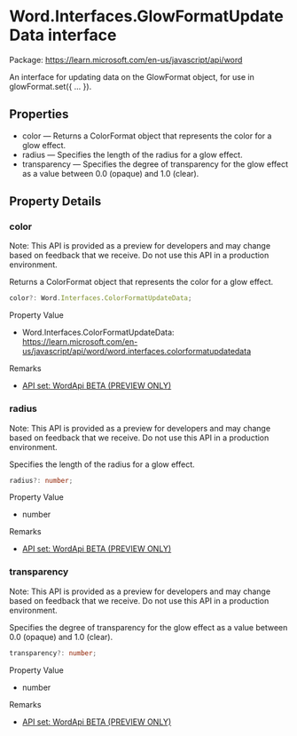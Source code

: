 # Word.Interfaces.GlowFormatUpdateData interface

Package: https://learn.microsoft.com/en-us/javascript/api/word

An interface for updating data on the GlowFormat object, for use in glowFormat.set({ ... }).

## Properties

- color — Returns a ColorFormat object that represents the color for a glow effect.
- radius — Specifies the length of the radius for a glow effect.
- transparency — Specifies the degree of transparency for the glow effect as a value between 0.0 (opaque) and 1.0 (clear).

## Property Details

### color

Note: This API is provided as a preview for developers and may change based on feedback that we receive. Do not use this API in a production environment.

Returns a ColorFormat object that represents the color for a glow effect.

```typescript
color?: Word.Interfaces.ColorFormatUpdateData;
```

Property Value
- Word.Interfaces.ColorFormatUpdateData: https://learn.microsoft.com/en-us/javascript/api/word/word.interfaces.colorformatupdatedata

Remarks
- [API set: WordApi BETA (PREVIEW ONLY)](https://learn.microsoft.com/en-us/javascript/api/requirement-sets/word/word-api-requirement-sets)

### radius

Note: This API is provided as a preview for developers and may change based on feedback that we receive. Do not use this API in a production environment.

Specifies the length of the radius for a glow effect.

```typescript
radius?: number;
```

Property Value
- number

Remarks
- [API set: WordApi BETA (PREVIEW ONLY)](https://learn.microsoft.com/en-us/javascript/api/requirement-sets/word/word-api-requirement-sets)

### transparency

Note: This API is provided as a preview for developers and may change based on feedback that we receive. Do not use this API in a production environment.

Specifies the degree of transparency for the glow effect as a value between 0.0 (opaque) and 1.0 (clear).

```typescript
transparency?: number;
```

Property Value
- number

Remarks
- [API set: WordApi BETA (PREVIEW ONLY)](https://learn.microsoft.com/en-us/javascript/api/requirement-sets/word/word-api-requirement-sets)